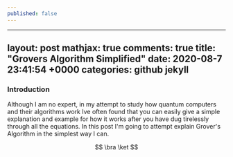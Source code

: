 ```yaml
---
published: false
---
```

---
layout: post
mathjax: true
comments: true
title:  "Grovers Algorithm Simplified"
date:   2020-08-7 23:41:54 +0000
categories: github jekyll
---

### Introduction

Although I am no expert, in my attempt to study how quantum computers and their algorithms work Ive often found that you can easily give a simple explanation and example for how it works after you have dug tirelessly through all the equations. In this post I'm going to attempt explain Grover's Algorithm in the simplest way I can.

$$ \bra \ket $$
